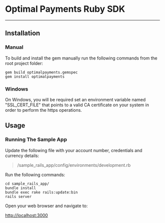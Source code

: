 # Optimal Payments Ruby SDK

___


## Installation

### Manual

To build and install the gem manually run the following commands from the root project folder: 

    gem build optimalpayments.gemspec
    gem install optimalpayments


### Windows
On Windows, you will be required set an environment variable named "SSL_CERT_FILE" that points to a valid CA certificate on your system in order to perform the https operations.

## Usage

### Running The Sample App

Update the following file with your account number, credentials and currency details:

> /sample\_rails\_app/config/environments/development.rb
   

Run the following commands: 
    
    cd sample_rails_app/
    bundle install
    bundle exec rake rails:update:bin
    rails server

Open your web browser and navigate to:

[http://localhost:3000](http://localhost:3000)

